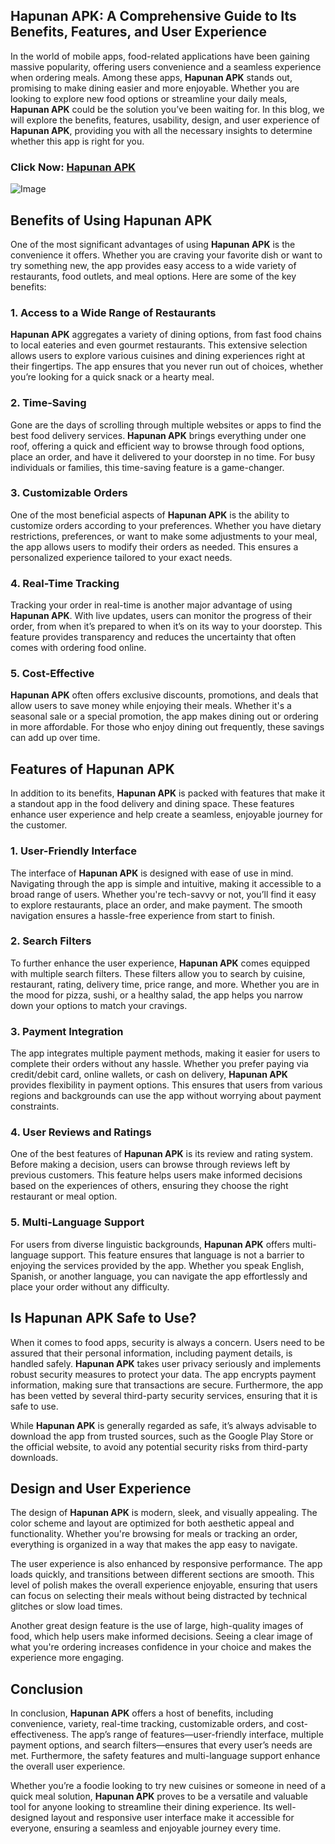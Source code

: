 ## **Hapunan APK: A Comprehensive Guide to Its Benefits, Features, and User Experience**

In the world of mobile apps, food-related applications have been gaining massive popularity, offering users convenience and a seamless experience when ordering meals. Among these apps, **Hapunan APK** stands out, promising to make dining easier and more enjoyable. Whether you are looking to explore new food options or streamline your daily meals, **Hapunan APK** could be the solution you’ve been waiting for. In this blog, we will explore the benefits, features, usability, design, and user experience of **Hapunan APK**, providing you with all the necessary insights to determine whether this app is right for you.

### Click Now: [Hapunan APK](https://bom.so/FfcIqg)

![Image](https://github.com/user-attachments/assets/6eab4b5e-e8cd-46a0-b46d-ed759cc9dc27)

## **Benefits of Using Hapunan APK**

One of the most significant advantages of using **Hapunan APK** is the convenience it offers. Whether you are craving your favorite dish or want to try something new, the app provides easy access to a wide variety of restaurants, food outlets, and meal options. Here are some of the key benefits:

### **1. Access to a Wide Range of Restaurants**

**Hapunan APK** aggregates a variety of dining options, from fast food chains to local eateries and even gourmet restaurants. This extensive selection allows users to explore various cuisines and dining experiences right at their fingertips. The app ensures that you never run out of choices, whether you’re looking for a quick snack or a hearty meal.

### **2. Time-Saving**

Gone are the days of scrolling through multiple websites or apps to find the best food delivery services. **Hapunan APK** brings everything under one roof, offering a quick and efficient way to browse through food options, place an order, and have it delivered to your doorstep in no time. For busy individuals or families, this time-saving feature is a game-changer.

### **3. Customizable Orders**

One of the most beneficial aspects of **Hapunan APK** is the ability to customize orders according to your preferences. Whether you have dietary restrictions, preferences, or want to make some adjustments to your meal, the app allows users to modify their orders as needed. This ensures a personalized experience tailored to your exact needs.

### **4. Real-Time Tracking**

Tracking your order in real-time is another major advantage of using **Hapunan APK**. With live updates, users can monitor the progress of their order, from when it’s prepared to when it’s on its way to your doorstep. This feature provides transparency and reduces the uncertainty that often comes with ordering food online.

### **5. Cost-Effective**

**Hapunan APK** often offers exclusive discounts, promotions, and deals that allow users to save money while enjoying their meals. Whether it's a seasonal sale or a special promotion, the app makes dining out or ordering in more affordable. For those who enjoy dining out frequently, these savings can add up over time.

## **Features of Hapunan APK**

In addition to its benefits, **Hapunan APK** is packed with features that make it a standout app in the food delivery and dining space. These features enhance user experience and help create a seamless, enjoyable journey for the customer.

### **1. User-Friendly Interface**

The interface of **Hapunan APK** is designed with ease of use in mind. Navigating through the app is simple and intuitive, making it accessible to a broad range of users. Whether you're tech-savvy or not, you’ll find it easy to explore restaurants, place an order, and make payment. The smooth navigation ensures a hassle-free experience from start to finish.

### **2. Search Filters**

To further enhance the user experience, **Hapunan APK** comes equipped with multiple search filters. These filters allow you to search by cuisine, restaurant, rating, delivery time, price range, and more. Whether you are in the mood for pizza, sushi, or a healthy salad, the app helps you narrow down your options to match your cravings.

### **3. Payment Integration**

The app integrates multiple payment methods, making it easier for users to complete their orders without any hassle. Whether you prefer paying via credit/debit card, online wallets, or cash on delivery, **Hapunan APK** provides flexibility in payment options. This ensures that users from various regions and backgrounds can use the app without worrying about payment constraints.

### **4. User Reviews and Ratings**

One of the best features of **Hapunan APK** is its review and rating system. Before making a decision, users can browse through reviews left by previous customers. This feature helps users make informed decisions based on the experiences of others, ensuring they choose the right restaurant or meal option.

### **5. Multi-Language Support**

For users from diverse linguistic backgrounds, **Hapunan APK** offers multi-language support. This feature ensures that language is not a barrier to enjoying the services provided by the app. Whether you speak English, Spanish, or another language, you can navigate the app effortlessly and place your order without any difficulty.

## **Is Hapunan APK Safe to Use?**

When it comes to food apps, security is always a concern. Users need to be assured that their personal information, including payment details, is handled safely. **Hapunan APK** takes user privacy seriously and implements robust security measures to protect your data. The app encrypts payment information, making sure that transactions are secure. Furthermore, the app has been vetted by several third-party security services, ensuring that it is safe to use.

While **Hapunan APK** is generally regarded as safe, it’s always advisable to download the app from trusted sources, such as the Google Play Store or the official website, to avoid any potential security risks from third-party downloads.

## **Design and User Experience**

The design of **Hapunan APK** is modern, sleek, and visually appealing. The color scheme and layout are optimized for both aesthetic appeal and functionality. Whether you're browsing for meals or tracking an order, everything is organized in a way that makes the app easy to navigate.

The user experience is also enhanced by responsive performance. The app loads quickly, and transitions between different sections are smooth. This level of polish makes the overall experience enjoyable, ensuring that users can focus on selecting their meals without being distracted by technical glitches or slow load times.

Another great design feature is the use of large, high-quality images of food, which help users make informed decisions. Seeing a clear image of what you're ordering increases confidence in your choice and makes the experience more engaging.

## **Conclusion**

In conclusion, **Hapunan APK** offers a host of benefits, including convenience, variety, real-time tracking, customizable orders, and cost-effectiveness. The app’s range of features—user-friendly interface, multiple payment options, and search filters—ensures that every user’s needs are met. Furthermore, the safety features and multi-language support enhance the overall user experience.

Whether you’re a foodie looking to try new cuisines or someone in need of a quick meal solution, **Hapunan APK** proves to be a versatile and valuable tool for anyone looking to streamline their dining experience. Its well-designed layout and responsive user interface make it accessible for everyone, ensuring a seamless and enjoyable journey every time.
